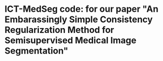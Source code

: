 # ICT-MedSeg code: for our paper "An Embarassingly Simple Consistency Regularization Method for Semisupervised Medical Image Segmentation"
